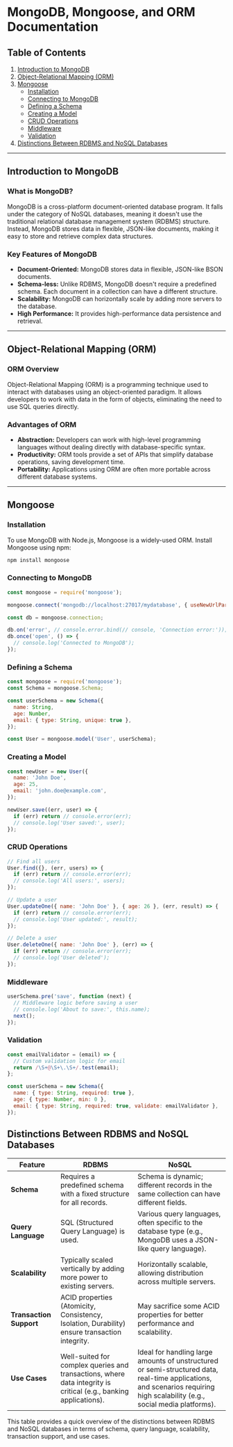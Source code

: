 # MongoDB, Mongoose, and ORM Documentation

## Table of Contents
1. [Introduction to MongoDB](#introduction-to-mongodb)
2. [Object-Relational Mapping (ORM)](#object-relational-mapping-orm)
3. [Mongoose](#mongoose)
   - [Installation](#installation)
   - [Connecting to MongoDB](#connecting-to-mongodb)
   - [Defining a Schema](#defining-a-schema)
   - [Creating a Model](#creating-a-model)
   - [CRUD Operations](#crud-operations)
   - [Middleware](#middleware)
   - [Validation](#validation)
4. [Distinctions Between RDBMS and NoSQL Databases](#distinctions-between-rdbms-and-nosql-databases)

---

## Introduction to MongoDB

### What is MongoDB?
MongoDB is a cross-platform document-oriented database program. It falls under the category of NoSQL databases, meaning it doesn't use the traditional relational database management system (RDBMS) structure. Instead, MongoDB stores data in flexible, JSON-like documents, making it easy to store and retrieve complex data structures.

### Key Features of MongoDB
- **Document-Oriented:** MongoDB stores data in flexible, JSON-like BSON documents.
- **Schema-less:** Unlike RDBMS, MongoDB doesn't require a predefined schema. Each document in a collection can have a different structure.
- **Scalability:** MongoDB can horizontally scale by adding more servers to the database.
- **High Performance:** It provides high-performance data persistence and retrieval.

---

## Object-Relational Mapping (ORM)

### ORM Overview
Object-Relational Mapping (ORM) is a programming technique used to interact with databases using an object-oriented paradigm. It allows developers to work with data in the form of objects, eliminating the need to use SQL queries directly.

### Advantages of ORM
- **Abstraction:** Developers can work with high-level programming languages without dealing directly with database-specific syntax.
- **Productivity:** ORM tools provide a set of APIs that simplify database operations, saving development time.
- **Portability:** Applications using ORM are often more portable across different database systems.

---

## Mongoose

### Installation
To use MongoDB with Node.js, Mongoose is a widely-used ORM. Install Mongoose using npm:

```bash
npm install mongoose
```
### Connecting to MongoDB
```javascript
const mongoose = require('mongoose');

mongoose.connect('mongodb://localhost:27017/mydatabase', { useNewUrlParser: true, useUnifiedTopology: true });

const db = mongoose.connection;

db.on('error', // console.error.bind(// console, 'Connection error:'));
db.once('open', () => {
  // console.log('Connected to MongoDB');
});
```
### Defining a Schema
```javascript
const mongoose = require('mongoose');
const Schema = mongoose.Schema;

const userSchema = new Schema({
  name: String,
  age: Number,
  email: { type: String, unique: true },
});

const User = mongoose.model('User', userSchema);
```
### Creating a Model
```javascript
const newUser = new User({
  name: 'John Doe',
  age: 25,
  email: 'john.doe@example.com',
});

newUser.save((err, user) => {
  if (err) return // console.error(err);
  // console.log('User saved:', user);
});

```
### CRUD Operations
```javascript
// Find all users
User.find({}, (err, users) => {
  if (err) return // console.error(err);
  // console.log('All users:', users);
});

// Update a user
User.updateOne({ name: 'John Doe' }, { age: 26 }, (err, result) => {
  if (err) return // console.error(err);
  // console.log('User updated:', result);
});

// Delete a user
User.deleteOne({ name: 'John Doe' }, (err) => {
  if (err) return // console.error(err);
  // console.log('User deleted');
});

```
### Middleware
```javascript
userSchema.pre('save', function (next) {
  // Middleware logic before saving a user
  // console.log('About to save:', this.name);
  next();
});

```
### Validation
```javascript
const emailValidator = (email) => {
  // Custom validation logic for email
  return /\S+@\S+\.\S+/.test(email);
};

const userSchema = new Schema({
  name: { type: String, required: true },
  age: { type: Number, min: 0 },
  email: { type: String, required: true, validate: emailValidator },
});
```
## Distinctions Between RDBMS and NoSQL Databases

| Feature                   | RDBMS                                    | NoSQL                                  |
|---------------------------|------------------------------------------|----------------------------------------|
| **Schema**                | Requires a predefined schema with a fixed structure for all records. | Schema is dynamic; different records in the same collection can have different fields. |
| **Query Language**        | SQL (Structured Query Language) is used.   | Various query languages, often specific to the database type (e.g., MongoDB uses a JSON-like query language). |
| **Scalability**           | Typically scaled vertically by adding more power to existing servers. | Horizontally scalable, allowing distribution across multiple servers. |
| **Transaction Support**   | ACID properties (Atomicity, Consistency, Isolation, Durability) ensure transaction integrity. | May sacrifice some ACID properties for better performance and scalability. |
| **Use Cases**             | Well-suited for complex queries and transactions, where data integrity is critical (e.g., banking applications). | Ideal for handling large amounts of unstructured or semi-structured data, real-time applications, and scenarios requiring high scalability (e.g., social media platforms). |

This table provides a quick overview of the distinctions between RDBMS and NoSQL databases in terms of schema, query language, scalability, transaction support, and use cases.
